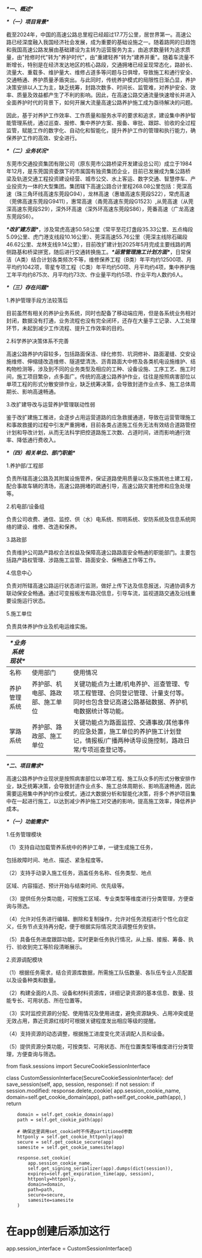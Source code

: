 ***\*一、概述\****

***\*（一）项目背景\****

截至2024年，中国的高速公路总里程已经超过17.7万公里，居世界第一。高速公路已经深度融入我国经济社会发展，成为重要的基础设施之一。随着路网的日趋饱和我国高速公路发展由基础建设为主转为运营服务为主，由追求数量转为追求质量，由"抢修时代"转为"养护时代"，由"重建轻养"转为"建养并重"。随着车流量不断增长，特别是在经济发达地区的核心路段，交通拥堵已经呈现常态化，路龄长、流量大、重载多、维护量大、维修占道多等问题与日俱增，导致施工和通行安全、交通畅通、养护质量矛盾突出。与此同时，传统养护模式的局限性日渐凸显，养护决策安排以人工为主，缺乏统筹，封路次数多、时间长、监管难，对养护安全、效率、质量及效益都产生了不利的影响。因此，在高速公路交通流量快速增长并进入全面养护时代的背景下，如何开展大流量高速公路养护施工成为亟待解决的问题。

因此，基于对养护工作效率、工作质量和服务水平的要求和追求，建设集中养护智能管理系统，通过巡查、报修、集中养护方案、报备、审批、跟踪、验收的全过程监管，赋能工作的数字化、自动化和智能化，提升养护工作的管理和执行能力，确保养护工作的高效、安全进行。

 

 

***\*（二）业务状况\****

东莞市交通投资集团有限公司（原东莞市公路桥梁开发建设总公司）成立于1984年12月，是东莞国资委旗下的市属国有独资集团企业，目前已发展成为集公路桥梁及轨道交通工程投资建设经营、城市公交、水上客运、数字交通、智慧停车、产业投资为一体的大型集团。集团辖下高速公路合计里程268.08公里包括：莞深高速（珠三角环线高速东莞段G94），龙林高速（惠塘高速东莞段S22），常虎高速（莞佛高速东莞段G9411），惠常高速（甬莞高速东莞段G1523）,从莞高速（从莞深高速东莞段S29），深外环高速（深外环高速东莞段S86），莞番高速（广龙高速东莞段S6）。

***\*改扩建方面\****，涉及常虎高速50.58公里（常平至花灯盏段35.33公里、五点梅段5.09公里、虎门港支线段10.16公里）、莞深高速55.76公里（莞深主线除石碣段46.62公里、龙林支线9.14公里），目前改扩建计划2025年5月完成主要线路的两侧路基和桥梁拼宽，随后进行交通转换施工。***\*运营管理施工计划方面\****，日常保洁（A类）结合计划各类频次不等，维修保养工程（B类）年平均约12500项、月平均约1042项，零星专项工程（C类）年平均约50项、月平均约4项，集中养护施工年平均约875次、月平均约73次、作业量平均约5项、作业平均人数约6人。

***\*（三）存在问题\****

1.养护管理手段方法较落后

目前虽然有相关的养护业务系统，同时也配备了移动端应用，但是各系统业务相对封闭，数据没有打通，业务流程也没有完全闭环，还存在大量手工记录、人工处理环节，未起到减少工作流程、提升工作效率的目的。

2.科学养护决策体系不完善

高速公路养护内容较多，包括路面保洁、绿化修剪、坑洞修补、路面灌缝、交安设施维修、伸缩缝改造维修、隧道壁清洗、沥青路面大中修及各类机电设施维护、结构物检测等，涉及到不同的业务类型及相应的工种、设备设施、工序工艺、施工时间，施工项目繁杂，点多面广。传统的高速公路养护作业，往往是按照病害部位以单项工程的形式分散安排作业，缺乏统筹决策，会导致封道作业点多、施工总体周期长、影响高速畅通。

3.改扩建导改与运营养护管理联动性弱

鉴于改扩建施工推进，会逐步占用运营道路的应急救援通道，导致在运营管理施工和事故救援的过程中引发严重拥堵，目前各类占道施工任务无法有效结合道路管控计划和导改计划，从而无法科学把控道路施工次数、占道时间，进而影响通行效率、降低通行费收入。

***\*（四）相关单位、部门职能\****

1.养护部/工程部

负责所辖高速公路及其附属设施管养，保证道路使用质量以及实施其他土建工程，配合事故车辆的清场，高速公路拥堵的疏通引导，高速公路灾害抢修和应急处理等。

2.机电部/设备组

负责公司收费、通信、监控、供（水）电系统、照明系统、安防系统及信息系统网络的建设、维修、改造和保养。

3.路政部

负责维护公司路产路权合法权益及保障高速公路路面安全畅通的职能部门。主要包括路产路权管理、涉路施工监管、路面安全、保畅通工作等工作。

4.信息中心

负责对所辖高速公路运行状态进行监测，做好上传下达及信息报送，沟通协调多方联动保安全畅通。通过可变报板发布路况信息，引导车流，监视道路交通及沿线重要设施运行状态。

5.施工单位

负责具体养护作业及机电运维实施。

| ***\*业务系统现状\**** |                                  |                                                              |
| ---------------------- | -------------------------------- | ------------------------------------------------------------ |
| 名称                   | 使用部门                         | 使用情况                                                     |
| 养护管理系统           | 养护部、机电部、路政部、施工单位 | 关键功能点为土建/机电养护、巡查管理、专项工程管理、合同登记管理、计量支付等。同时也包含登记高速公路基础数据、养护机电数据统计等功能。 |
| 掌路系统               | 养护部、路政部、施工单位         | 关键功能点为路面监控、交通事故/其他事件的应急处置，施工单位的养护施工计划登记，情报板/广播两种诱导设施控制，路政日常/专项巡查登记等。 |

 

 

***\*二、项目需求\****

高速公路养护作业现状是按照病害部位以单项工程、施工队众多的形式分散安排作业，缺乏统筹决策，会导致封道作业点多、施工总体周期长、影响高速畅通，因此需要运用集中养护的作业模式，通过大数据分析和智能化决策，将多个养护项目集中在一起进行施工，以达到减少养护施工对交通的影响，提高施工效率，降低养护成本。

***\*（一）功能需求\****

1.任务管理模块

（1）支持自动加载管养系统中的养护工单，一键生成施工任务，

包括故障时间、地点、描述、紧急程度等。

（2）支持手动录入施工任务，涵盖任务名称、任务类型、地点

区域、内容描述、预计开始与结束时间、优先级等。

（3）提供任务分类功能，可按施工区域、专业类型等维度进行分类管理，方便查询与筛选。

（4）允许对任务进行编辑、删除和复制操作，允许对任务流程进行个性化自定义，任务节点支持再分配，便于根据实际情况灵活调整任务安排。

（5）具备任务进度跟踪功能，实时更新任务执行情况，从上报、接报、筹备、执行、验收到完工等阶段清晰展示。

2.资源调配模块

（1）根据任务需求，结合资源库数据，所需施工队伍数量、各队伍专业人员配置以及设备种类和数量。

（2）构建全面的人员、设备和材料资源库，详细记录资源的基本信息、数量、技能专长、可用状态、所在位置等。

（3）实时监控资源的分配、使用情况及使用进度，避免资源缺失、占用冲突或是无效占用，靠近资源红线时可根据关键程度发出相应等级的提醒。

（4）支持资源的动态调整，根据施工进度变化灵活调配人员和设备。

（5）提供资源分类功能，可按类型、可用状态、所在位置类型等维度进行分类管理，方便查询与筛选。

from flask.sessions import SecureCookieSessionInterface

class CustomSessionInterface(SecureCookieSessionInterface):
    def save_session(self, app, session, response):
        if not session:
            if session.modified:
                response.delete_cookie(
                    app.session_cookie_name,
                    domain=self.get_cookie_domain(app),
                    path=self.get_cookie_path(app),
                )
            return
        
        domain = self.get_cookie_domain(app)
        path = self.get_cookie_path(app)
        
        # 确保这里调用set_cookie时不传递partitioned参数
        httponly = self.get_cookie_httponly(app)
        secure = self.get_cookie_secure(app)
        samesite = self.get_cookie_samesite(app)
        
        response.set_cookie(
            app.session_cookie_name,
            self.get_signing_serializer(app).dumps(dict(session)),
            expires=self.get_expiration_time(app, session),
            httponly=httponly,
            domain=domain,
            path=path,
            secure=secure,
            samesite=samesite
        )

# 在app创建后添加这行
app.session_interface = CustomSessionInterface()